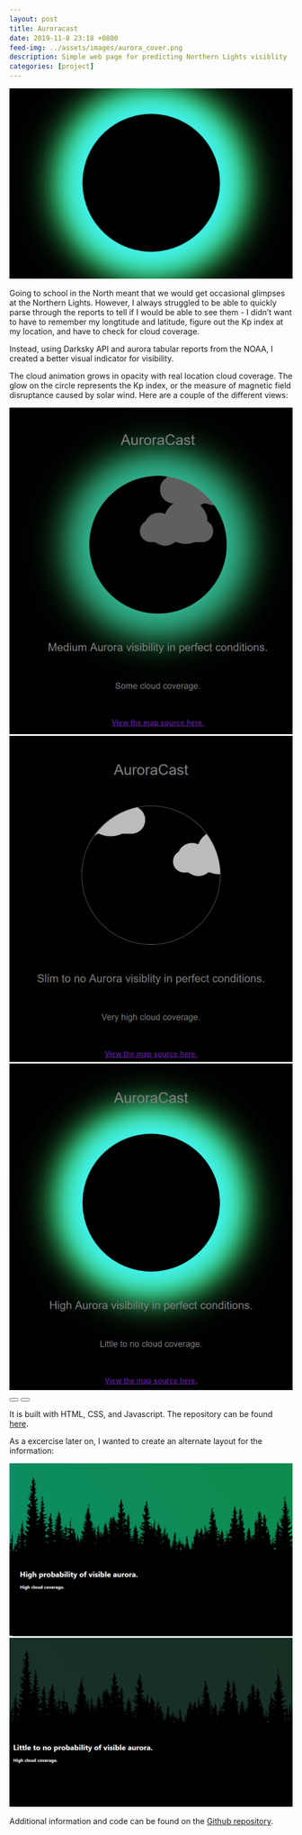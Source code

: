 ```yaml
---
layout: post
title: Auroracast
date: 2019-11-8 23:18 +0800
feed-img: ../assets/images/aurora_cover.png
description: Simple web page for predicting Northern Lights visiblity
categories: [project]
---
```


<img class="pink-shadow center" src="/assets/images/auroracast.png"/>

Going to school in the North meant that we would get occasional glimpses at the Northern Lights. However, I always struggled to be able to quickly parse through the reports to tell if I would be able to see them - I didn’t want to have to remember my longtitude and latitude, figure out the Kp index at my location, and have to check for cloud coverage.

Instead, using Darksky API and aurora tabular reports from the NOAA, I created a better visual indicator for visibility.

The cloud animation grows in opacity with real location cloud coverage. The glow on the circle represents the Kp index, or the measure of magnetic field disruptance caused by solar wind. Here are a couple of the different views:

<div class="siema">
    <img class="w-70" src="/assets/images/aurora_1.png" alt="AuroraCast screenshot"/>
    <img class="w-70" src="/assets/images/aurora_2.png" alt="AuroraCast screenshot"/>
    <img class="w-70" src="/assets/images/aurora_3.png" alt="AuroraCast screenshot"/>
</div>
<div class="gallery-button-container center">
    <button class="prev center gallery-button"><i class="fas fa-backward" aria-hidden="true"></i></button>
    <button class="next center gallery-button"><i class="fas fa-forward" aria-hidden="true"></i></button>
</div>

It is built with HTML, CSS, and Javascript. The repository can be found <a href="https://github.com/smicklas/AuroraReact">here</a>.

As a excercise later on, I wanted to create an alternate layout for the information: 

<img src="/assets/images/aurorareact_1.png" alt="AuroraCast screenshot"/>
<img src="/assets/images/aurorareact_2.png" alt="AuroraCast screenshot"/>

Additional information and code can be found on the <a href="https://github.com/smicklas/DiaLights">Github repository</a>.
